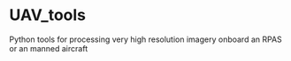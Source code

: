 # UAV_tools
Python tools for processing very high resolution imagery onboard an RPAS or an manned aircraft
